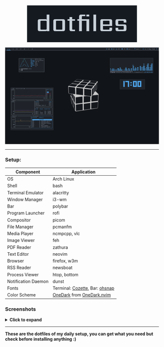 <p align="center"><img src="img/logo.png" alt="logo"></p>

![alt text](img/1-selfie.png)

---

### Setup:

Component | Application
--- | ---
OS | Arch Linux
Shell | bash
Terminal Emulator | alacritty
Window Manager | i3-wm
Bar | polybar
Program Launcher | rofi
Compositor | picom
File Manager | pcmanfm
Media Player | ncmpcpp, vlc
Image Viewer | feh
PDF Reader | zathura
Text Editor | neovim
Browser | firefox, w3m
RSS Reader | newsboat
Process Viewer | htop, bottom
Notification Daemon | dunst
Fonts | Terminal: [Cozette](https://github.com/slavfox/Cozette), Bar: [ohsnap](https://aur.archlinux.org/packages/ohsnap-otb/)
Color Scheme | [OneDark](.Xresources) from [OneDark.nvim](https://github.com/navarasu/onedark.nvim)

### Screenshots

<details><summary><b>Click to expand</b></summary>

![alt_text](img/1-selfie.png)

![alt text](img/2-dirty.png)

![alt text](img/3-neovim.png)

![alt text](img/4-zathura.png)
</details>

---

**These are the dotfiles of my daily setup, you can get what you need but check before installing anything :)**

